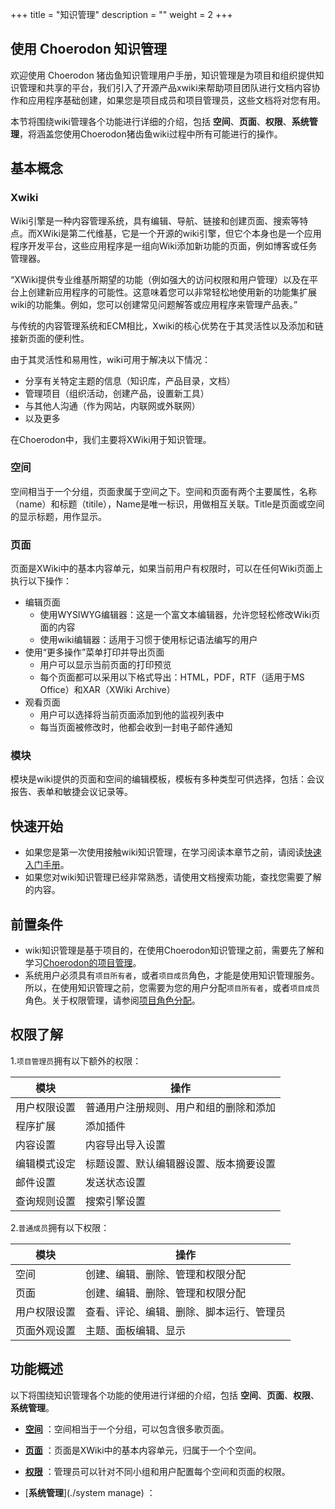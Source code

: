 ﻿+++
title = "知识管理"
description = ""
weight = 2
+++

## 使用 Choerodon 知识管理

欢迎使用 Choerodon 猪齿鱼知识管理用户手册，知识管理是为项目和组织提供知识管理和共享的平台，我们引入了开源产品xwiki来帮助项目团队进行文档内容协作和应用程序基础创建，如果您是项目成员和项目管理员，这些文档将对您有用。

本节将围绕wiki管理各个功能进行详细的介绍，包括 **空间**、**页面**、**权限**、**系统管理**，将涵盖您使用Choerodon猪齿鱼wiki过程中所有可能进行的操作。


## 基本概念

### Xwiki

Wiki引擎是一种内容管理系统，具有编辑、导航、链接和创建页面、搜索等特点。而XWiki是第二代维基，它是一个开源的wiki引擎，但它个本身也是一个应用程序开发平台，这些应用程序是一组向Wiki添加新功能的页面，例如博客或任务管理器。

“XWiki提供专业维基所期望的功能（例如强大的访问权限和用户管理）以及在平台上创建新应用程序的可能性。这意味着您可以非常轻松地使用新的功能集扩展wiki的功能集。例如，您可以创建常见问题解答或应用程序来管理产品表。”

与传统的内容管理系统和ECM相比，Xwiki的核心优势在于其灵活性以及添加和链接新页面的便利性。

由于其灵活性和易用性，wiki可用于解决以下情况：

- 分享有关特定主题的信息（知识库，产品目录，文档）
- 管理项目（组织活动，创建产品，设置新工具）
- 与其他人沟通（作为网站，内联网或外联网）
- 以及更多

在Choerodon中，我们主要将XWiki用于知识管理。

### 空间

空间相当于一个分组，页面隶属于空间之下。空间和页面有两个主要属性，名称（name）和标题（titile），Name是唯一标识，用做相互关联。Title是页面或空间的显示标题，用作显示。

### 页面

页面是XWiki中的基本内容单元，如果当前用户有权限时，可以在任何Wiki页面上执行以下操作：

- 编辑页面
    - 使用WYSIWYG编辑器：这是一个富文本编辑器，允许您轻松修改Wiki页面的内容
    - 使用wiki编辑器：适用于习惯于使用标记语法编写的用户
- 使用“更多操作”菜单打印并导出页面
    - 用户可以显示当前页面的打印预览
    - 每个页面都可以采用以下格式导出：HTML，PDF，RTF（适用于MS Office）和XAR（XWiki Archive）
- 观看页面
    - 用户可以选择将当前页面添加到他的监视列表中
    - 每当页面被修改时，他都会收到一封电子邮件通知

### 模块

模块是wiki提供的页面和空间的编辑模板，模板有多种类型可供选择，包括：会议报告、表单和敏捷会议记录等。

## 快速开始

 - 如果您是第一次使用接触wiki知识管理，在学习阅读本章节之前，请阅读[快速入门手册](../../quick-start/wiki/)。
 - 如果您对wiki知识管理已经非常熟悉，请使用文档搜索功能，查找您需要了解的内容。

## 前置条件

 - wiki知识管理是基于项目的，在使用Choerodon知识管理之前，需要先了解和学习[Choerodon的项目管理](../../quick-start/project)。
 - 系统用户必须具有`项目所有者`，或者`项目成员`角色，才能是使用知识管理服务。所以，在使用知识管理之前，您需要为您的用户分配`项目所有者`，或者`项目成员`角色。关于权限管理，请参阅[项目角色分配](.././system-configuration/project/role-assignment/)。


## 权限了解
1.`项目管理员`拥有以下额外的权限：

| 模块 | 操作    |
| -------- | ----- |
|用户权限设置|普通用户注册规则、用户和组的删除和添加 |
|程序扩展   | 添加插件 |
| 内容设置   |  内容导出导入设置    |
|编辑模式设定| 标题设置、默认编辑器设置、版本摘要设置 |
|邮件设置| 发送状态设置 | 
|查询规则设置| 搜索引擎设置 |

2.`普通成员`拥有以下权限：

| 模块 | 操作    |
| -------- | ----- |
| 空间        | 创建、编辑、删除、管理和权限分配      |
| 页面        | 创建、编辑、删除、管理和权限分配     |
|用户权限设置  | 查看、评论、编辑、删除、脚本运行、管理员 |
|页面外观设置|  主题、面板编辑、显示 |

## 功能概述

以下将围绕知识管理各个功能的使用进行详细的介绍，包括  **空间**、**页面**、**权限**、**系统管理**。

- [**空间**](./space) ：空间相当于一个分组，可以包含很多歌页面。

- [**页面**](./page) ：页面是XWiki中的基本内容单元，归属于一个个空间。

- [**权限**](./hierarchy) ：管理员可以针对不同小组和用户配置每个空间和页面的权限。

- [**系统管理**](./system manage) ：